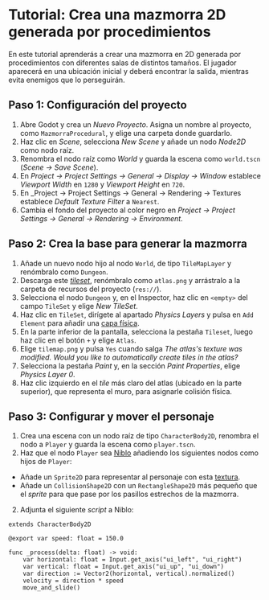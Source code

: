 # Tutorial: Crea una mazmorra 2D generada por procedimientos

En este tutorial aprenderás a crear una mazmorra en 2D generada por procedimientos con diferentes salas de distintos tamaños. El jugador aparecerá en una ubicación inicial y deberá encontrar la salida, mientras evita enemigos que lo perseguirán.

## Paso 1: Configuración del proyecto

1. Abre Godot y crea un _Nuevo Proyecto_. Asigna un nombre al proyecto, como `MazmorraProcedural`, y elige una carpeta donde guardarlo.
2. Haz clic en *Scene*, selecciona *New Scene* y añade un nodo *Node2D* como nodo raíz.
3. Renombra el nodo raíz como _World_ y guarda la escena como `world.tscn` (*Scene → Save Scene*).
4. En _Project → Project Settings → General → Display → Window_ establece _Viewport Width_ en `1280` y _Viewport Height_ en `720`.
5. En _Project → Project Settings → General → Rendering → Textures establece _Default Texture Filter_ a `Nearest`.
6. Cambia el fondo del proyecto al color negro en *Project → Project Settings → General → Rendering → Environment*.

## Paso 2: Crea la base para generar la mazmorra

1. Añade un nuevo nodo hijo al nodo `World`, de tipo `TileMapLayer` y renómbralo como `Dungeon`.
2. Descarga este [_tileset_][T01], renómbralo como `atlas.png` y arrástralo a la carpeta de recursos del proyecto (`res://`).
3. Selecciona el nodo `Dungeon` y, en el Inspector, haz clic en `<empty>` del campo `TileSet` y elige *New TileSet*.
4. Haz clic en `TileSet`, dirígete al apartado _Physics Layers_ y pulsa en `Add Element` para añadir una [capa física][T02].
5. En la parte inferior de la pantalla, selecciona la pestaña `Tileset`, luego haz clic en el botón `+` y elige `Atlas`.
6. Elige `tilemap.png` y pulsa `Yes` cuando salga _The atlas's texture was modified. Would you like to automatically create tiles in the atlas?_
7. Selecciona la pestaña _Paint_ y, en la sección _Paint Properties_, elige _Physics Layer 0_.
8. Haz clic izquierdo en el _tile_ más claro del atlas (ubicado en la parte superior), que representa el muro, para asignarle colisión física.

[T01]: https://milq.github.io/cursos/pria/src/godot/tutoriales/tutorial_generacion_procedimental_mazmorra_2d.png
[T02]: https://raw.githubusercontent.com/milq/milq.github.io/refs/heads/master/cursos/pria/src/godot/tutoriales/tutorial_crear_tilemap_1.png

## Paso 3: Configurar y mover el personaje

1. Crea una escena con un nodo raíz de tipo `CharacterBody2D`, renombra el nodo a `Player` y guarda la escena como `player.tscn`.
1.  Haz que el nodo `Player` sea [Niblo](https://raw.githubusercontent.com/milq/milq.github.io/master/cursos/pria/src/godot/sprites/niblo.png) añadiendo los siguientes nodos como hijos de `Player`:
   - Añade un `Sprite2D` para representar al personaje con esta [textura](https://raw.githubusercontent.com/milq/milq.github.io/master/cursos/pria/src/godot/sprites/niblo.png).
   - Añade un `CollisionShape2D` con un `RectangleShape2D` más pequeño que el _sprite_ para que pase por los pasillos estrechos de la mazmorra.
2. Adjunta el siguiente _script_ a Niblo:

```gdscript
extends CharacterBody2D

@export var speed: float = 150.0

func _process(delta: float) -> void:
    var horizontal: float = Input.get_axis("ui_left", "ui_right")
    var vertical: float = Input.get_axis("ui_up", "ui_down")
    var direction := Vector2(horizontal, vertical).normalized()
    velocity = direction * speed
    move_and_slide()
```
